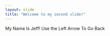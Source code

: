 ```yaml
---
layout: slide
title: "Welcome to my second slide!"
---
```

My Name Is Jeff!
Use the Left Arrow To Go Back
